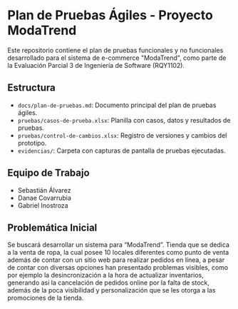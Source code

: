 #  Plan de Pruebas Ágiles - Proyecto ModaTrend

Este repositorio contiene el plan de pruebas funcionales y no funcionales desarrollado para el sistema de e-commerce "ModaTrend", como parte de la Evaluación Parcial 3 de Ingeniería de Software (RQY1102).

##  Estructura

- `docs/plan-de-pruebas.md`: Documento principal del plan de pruebas ágiles.
- `pruebas/casos-de-prueba.xlsx`: Planilla con casos, datos y resultados de pruebas.
- `pruebas/control-de-cambios.xlsx`: Registro de versiones y cambios del prototipo.
- `evidencias/`: Carpeta con capturas de pantalla de pruebas ejecutadas.

## Equipo de Trabajo
- Sebastián Álvarez
- Danae Covarrubia
- Gabriel Inostroza


## Problemática Inicial

Se buscará desarrollar un sistema para “ModaTrend”. Tienda que se dedica a la venta de ropa, la cual posee 10 locales diferentes como punto de venta además de contar con un sitio web para realizar pedidos en línea, a pesar de contar con diversas opciones han presentado problemas visibles, como por ejemplo la desincronización a la hora de actualizar inventarios, generando así la cancelación de pedidos online por la falta de stock, además de la poca visibilidad y personalización que se les otorga a las promociones de la tienda.

